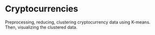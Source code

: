 # Cryptocurrencies
Preprocessing, reducing, clustering cryptocurrency data using K-means. Then, visualizing the clustered data. 
